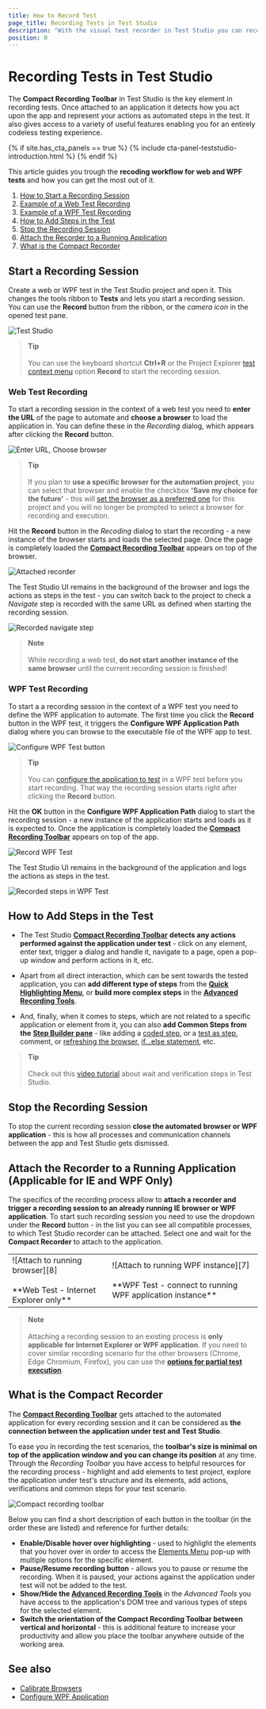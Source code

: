 ```yaml
---
title: How to Record Test
page_title: Recording Tests in Test Studio
description: "With the visual test recorder in Test Studio you can record codeless tests for web and WPF applications. Check out how to start a recording session for your application and create completely codeless automated tests with Test Studio."
position: 0
---
```

# Recording Tests in Test Studio

The __Compact Recording Toolbar__ in Test Studio is the key element in recording tests. Once attached to an application it detects how you act upon the app and represent your actions as automated steps in the test. It also gives access to a variety of useful features enabling you for an entirely codeless testing experience.

{% if site.has_cta_panels == true %}
{% include cta-panel-teststudio-introduction.html %}
{% endif %}

This article guides you trough the __recoding workflow for web and WPF tests__ and how you can get the most out of it.

1. [How to Start a Recording Session](#start-a-recording-session)
1. [Example of a Web Test Recording](#web-test-recording)
1. [Example of a WPF Test Recording](#wpf-test-recording)
1. [How to Add Steps in the Test](#how-to-add-steps-in-the-test)
1. [Stop the Recording Session](#stop-the-recording-session)
1. [Attach the Recorder to a Running Application](#attach-the-recorder-to-a-running-application-applicable-for-ie-or-wpf-only)
1. [What is the Compact Recorder](#what-is-the-compact-recorder)

## Start a Recording Session

Create a web or WPF test in the Test Studio project and open it. This changes the tools ribbon to __Tests__ and lets you start a recording session. You can use the __Record__ button from the ribbon, or the _camera icon_ in the opened test pane.

![Test Studio][1]

> **Tip**
> <br>
> <br>
> You can use the keyboard shortcut **Ctrl+R** or the Project Explorer <a href="/features/project-explorer/overview#test-file-context-menu-options" target="_blank">test context menu</a> option __Record__ to start the recording session.

### Web Test Recording

To start a recording session in the context of a web test you need to __enter the URL__ of the page to automate and __choose a browser__ to load the application in. You can define these in the _Recording_ dialog, which appears after clicking the __Record__ button.

![Enter URL, Choose browser][3]

> **Tip**
> <br>
> <br>
> If you plan to __use a specific browser for the automation project__, you can select that browser and enable the checkbox __'Save my choice for the future'__ - this will <a href="/automated-tests/test-execution/quick-run-browsers#preferred-browser" target="_blank">set the browser as a preferred one</a> for this project and you will no longer be prompted to select a browser for recording and execution.

Hit the __Record__ button in the _Recoding_ dialog to start the recording - a new instance of the browser starts and loads the selected page. Once the page is completely loaded the <a href="/features/recorder/compact-recording-toolbar" target="_blank">**Compact Recording Toolbar**</a> appears on top of the browser.

![Attached recorder][5]

The Test Studio UI remains in the background of the browser and logs the actions as steps in the test - you can switch back to the project to check a _Navigate_ step is recorded with the same URL as defined when starting the recording session.

![Recorded navigate step][5a]

> **Note**
> <br>
> <br>
> While recording a web test, __do not start another instance of the same browser__ until the current recording session is finished!

### WPF Test Recording

To start a a recording session in the context of a WPF test you need to define the WPF application to automate. The first time you click the __Record__ button in the WPF test, it triggers the __Configure WPF Application Path__ dialog where you can browse to the executable file of the WPF app to test.

![Configure WPF Test button][10]

> **Tip**
> <br>
> <br>
> You can <a href="/automated-tests/wpf/wpf-test" target="_blank">configure the application to test</a> in a WPF test before you start recording. That way the recording session starts right after clicking the __Record__ button.

Hit the __OK__ button in the __Configure WPF Application Path__ dialog to start the recording session - a new instance of the application starts and loads as it is expected to. Once the application is completely loaded the <a href="/features/recorder/compact-recording-toolbar" target="_blank">**Compact Recording Toolbar**</a> appears on top of the app.

![Record WPF Test][11]

The Test Studio UI remains in the background of the application and logs the actions as steps in the test.

![Recorded steps in WPF Test][12]

## How to Add Steps in the Test

* The Test Studio <a href="/features/recorder/compact-recording-toolbar" target="_blank">**Compact Recording Toolbar**</a> __detects any actions performed against the application under test__ - click on any element, enter text, trigger a dialog and handle it, navigate to a page, open a pop-up window and perform actions in it, etc.

* Apart from all direct interaction, which can be sent towards the tested application, you can __add different type of steps__ from the <a href="/features/recorder/compact-recording-toolbar" target="_blank">__Quick Highlighting Menu__</a>, or __build more complex steps__ in the <a href="/features/recorder/advanced-recording-tools/dom-explorer" target="_blank">__Advanced Recording Tools__</a>.

* And, finally, when it comes to steps, which are not related to a specific application or element from it, you can also __add Common Steps from the__ <a href="/features/custom-steps/overview" target="_blank">__Step Builder pane__</a> - like adding a <a href="/features/coded-steps/coded-step" target="_blank">coded step</a>, or a <a href="/features/custom-steps/test-as-step" target="_blank">test as step</a>, comment, or <a href="/features/custom-steps/capture" target="_blank">refreshing the browser</a>, <a href="/features/logical-steps/if-else" target="_blank">if...else statement</a>, etc.

> **Tip**
> <br>
> <br>
> Check out this <a href="https://www.youtube.com/watch?v=Klt3fRglAeU&list=PLvmaC-XMqeBa7evdakaPkd_kctAJRm85h&index=3">video tutorial</a> about wait and verification steps in Test Studio.

## Stop the Recording Session

To stop the current recording session __close the automated browser or WPF application__ - this is how all processes and communication channels between the app and Test Studio gets dismissed.

## Attach the Recorder to a Running Application (Applicable for IE and WPF Only)

The specifics of the recording process allow to __attach a recorder and trigger a recording session to an already running IE browser or WPF application__. To start such recording session you need to use the dropdown under the __Record__ button - in the list you can see all compatible processes, to which Test Studio recorder can be attached. Select one and wait for the __Compact Recorder__ to attach to the application.

<table id=no-table>
	<tr>
		<td>![Attach to running browser][8] <br><br>**Web Test - Internet Explorer only**</td>
		<td>![Attach to running WPF instance][7] <br><br>**WPF Test - connect to running WPF application instance**</td>
	</tr>
<table>

> **Note**
> <br>
> <br>
> Attaching a recording session to an existing process is __only applicable for Internet Explorer or WPF application__. If you need to cover similar recording scenario for the other browsers (Chrome, Edge Chromium, Firefox), you can use the <a href="/automated-tests/test-execution/partial-test-execution" target="_blank">__options for partial test execution__</a>.

## What is the Compact Recorder

The  <a href="/features/recorder/compact-recording-toolbar" target="_blank">**Compact Recording Toolbar**</a> gets attached to the automated application for every recording session and it can be considered as __the connection between the application under test and Test Studio__.

To ease you in recording the test scenarios, the __toolbar's size is minimal on top of the application window and you can change its position__ at any time. Through the _Recording Toolbar_ you have access to helpful resources for the recording process - highlight and add elements to test project, explore the application under test's structure and its elements, add actions, verifications and common steps for your test scenario.

![Compact recording toolbar][6]

Below you can find a short description of each button in the toolbar (in the order these are listed) and reference for further details:

* __Enable/Disable hover over highlighting__ - used to highlight the elements that you hover over in order to access the <a href="/features/recorder/compact-recording-toolbar#hover-over-highlighting" target="_blank">Elements Menu</a> pop-up with multiple options for the specific element.
* __Pause/Resume recording button__ - allows you to pause or resume the recording. When it is paused, your actions against the application under test will not be added to the test.
* __Show/Hide the <a href="/features/recorder/advanced-recording-tools/dom-explorer" target="_blank">Advanced Recording Tools</a>__  in the _Advanced Tools_ you have access to the application's DOM tree and various types of steps for the selected element.
* __Switch the orientation of the **Compact Recording Toolbar** between vertical and horizontal__ - this is additional feature to increase your productivity and allow you place the toolbar anywhere outside of the working area.

## See also ##

* <a href="/features/project-settings/browsers" target="_blank">Calibrate Browsers</a>
* <a href="/automated-tests/wpf/wpf-test" target="_blank">Configure WPF Application</a>

[1]: /img/automated-tests/recording/overview/fig1.png
[2]: /img/automated-tests/recording/overview/fig2.png
[3]: /img/automated-tests/recording/overview/fig3.png
[4]: /img/automated-tests/recording/overview/fig4.png
[5]: /img/automated-tests/recording/overview/fig5.png
[5a]: /img/automated-tests/recording/overview/fig5a.png
[6]: /img/automated-tests/recording/overview/fig6.png
[10]: /img/automated-tests/recording/overview/fig10.png
[11]: /img/automated-tests/recording/overview/fig11.png
[12]: /img/automated-tests/recording/overview/fig12.png
[8]: /img/features/recorder/test-recorder/fig6.png
[7]: /img/features/recorder/test-recorder/fig7.png
